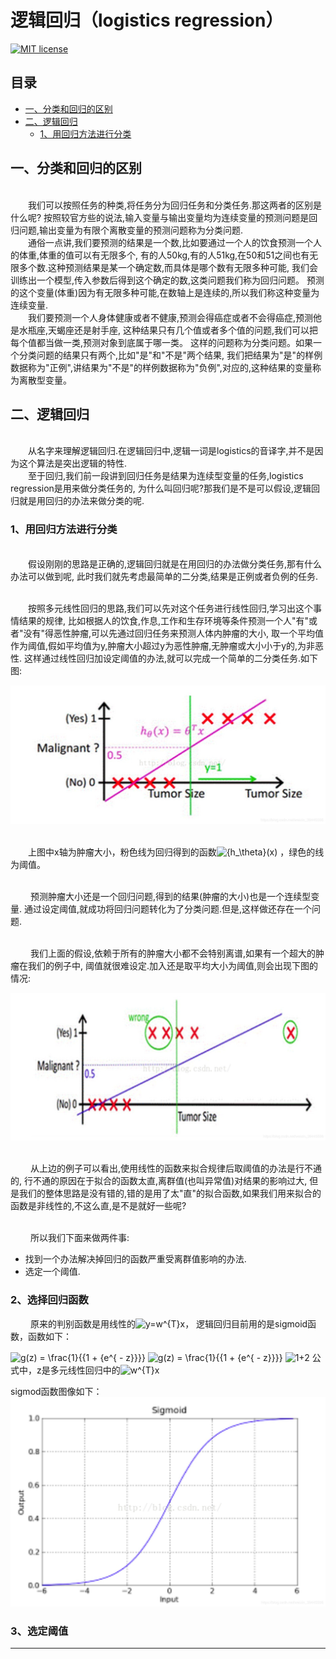 逻辑回归（logistics regression）
=========

[![MIT license](https://img.shields.io/dub/l/vibe-d.svg)](https://github.com/lawlite19/MachineLearning_Python/blob/master/LICENSE)

## 目录
* [一、分类和回归的区别](#一分类和回归的区别)
* [二、逻辑回归](#二逻辑回归)
	* [1、用回归方法进行分类](#1用回归方法进行分类)

## 一、分类和回归的区别

<br/>　　我们可以按照任务的种类,将任务分为回归任务和分类任务.那这两者的区别是什么呢?
按照较官方些的说法,输入变量与输出变量均为连续变量的预测问题是回归问题,输出变量为有限个离散变量的预测问题称为分类问题.
<br/>　　通俗一点讲,我们要预测的结果是一个数,比如要通过一个人的饮食预测一个人的体重,体重的值可以有无限多个,
有的人50kg,有的人51kg,在50和51之间也有无限多个数.这种预测结果是某一个确定数,而具体是哪个数有无限多种可能,
我们会训练出一个模型,传入参数后得到这个确定的数,这类问题我们称为回归问题。
预测的这个变量(体重)因为有无限多种可能,在数轴上是连续的,所以我们称这种变量为连续变量.
<br/>　　我们要预测一个人身体健康或者不健康,预测会得癌症或者不会得癌症,预测他是水瓶座,天蝎座还是射手座,
这种结果只有几个值或者多个值的问题,我们可以把每个值都当做一类,预测对象到底属于哪一类。
这样的问题称为分类问题。如果一个分类问题的结果只有两个,比如"是"和"不是"两个结果,
我们把结果为"是"的样例数据称为"正例",讲结果为"不是"的样例数据称为"负例",对应的,这种结果的变量称为离散型变量。

## 二、逻辑回归
<br/>　　从名字来理解逻辑回归.在逻辑回归中,逻辑一词是logistics的音译字,并不是因为这个算法是突出逻辑的特性.
<br/>　　至于回归,我们前一段讲到回归任务是结果为连续型变量的任务,logistics regression是用来做分类任务的,
为什么叫回归呢?那我们是不是可以假设,逻辑回归就是用回归的办法来做分类的呢.

### 1、用回归方法进行分类

<br/>　　假设刚刚的思路是正确的,逻辑回归就是在用回归的办法做分类任务,那有什么办法可以做到呢,
此时我们就先考虑最简单的二分类,结果是正例或者负例的任务.

<br/>　　按照多元线性回归的思路,我们可以先对这个任务进行线性回归,学习出这个事情结果的规律,
比如根据人的饮食,作息,工作和生存环境等条件预测一个人"有"或者"没有"得恶性肿瘤,可以先通过回归任务来预测人体内肿瘤的大小,
取一个平均值作为阈值,假如平均值为y,肿瘤大小超过y为恶性肿瘤,无肿瘤或大小小于y的,为非恶性.
这样通过线性回归加设定阈值的办法,就可以完成一个简单的二分类任务.如下图:

![enter description here][1]

<br/>　　上图中x轴为肿瘤大小，粉色线为回归得到的函数![{h_\theta}(x)](http://chart.apis.google.com/chart?cht=tx&chl=h_\theta}(x))
，绿色的线为阈值。

<br/>　　 预测肿瘤大小还是一个回归问题,得到的结果(肿瘤的大小)也是一个连续型变量.
通过设定阈值,就成功将回归问题转化为了分类问题.但是,这样做还存在一个问题.

<br/>　　 我们上面的假设,依赖于所有的肿瘤大小都不会特别离谱,如果有一个超大的肿瘤在我们的例子中,
阈值就很难设定.加入还是取平均大小为阈值,则会出现下图的情况:

![enter description here][2]

<br/>　　 从上边的例子可以看出,使用线性的函数来拟合规律后取阈值的办法是行不通的,
行不通的原因在于拟合的函数太直,离群值(也叫异常值)对结果的影响过大,
但是我们的整体思路是没有错的,错的是用了太"直"的拟合函数,如果我们用来拟合的函数是非线性的,不这么直,是不是就好一些呢?

<br/>　　 所以我们下面来做两件事:
- 找到一个办法解决掉回归的函数严重受离群值影响的办法.
- 选定一个阈值.

### 2、选择回归函数
　　 原来的判别函数是用线性的![y=w^{T}x](http://chart.apis.google.com/chart?cht=tx&chl=y=w^{T}x)，
逻辑回归目前用的是sigmoid函数，函数如下：

![g(z) = \frac{1}{{1 + {e^{ - z}}}}](http://chart.apis.google.com/chart?cht=tx&chl={g(z)=\frac{1}{{{1}+{e^{-z}}}}})
![g(z) = \frac{1}{{1 + {e^{ - z}}}}](http://chart.apis.google.com/chart?cht=tx&chl={g(z)=\frac{1}{{{1}{+}{e^{-z}}}}})
![1+2](http://chart.apis.google.com/chart?cht=tx&chl={\add{1}{2})
公式中，z是多元线性回归中的![w^{T}x](http://chart.apis.google.com/chart?cht=tx&chl=w^{T}x)

sigmod函数图像如下：
![enter description here][3]















### 3、选定阈值










----------------------------------


  [1]: ../images/logisticsRegression_04.jpg "logisticsRegression_04.jpg"
  [2]: ../images/logisticsRegression_05.jpg "logisticsRegression_05.jpg"
  [3]: ../images/logisticsRegression_06.jpg "logisticsRegression_06.jpg"

















